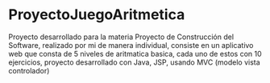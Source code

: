 # ProyectoJuegoAritmetica
Proyecto desarrollado para la materia Proyecto de Construcción del Software, realizado por mi de manera individual, consiste en un aplicativo web que consta de 5 niveles de aritmatica basica, cada uno de estos con 10 ejercicios, proyecto desarrollado con Java, JSP, usando MVC (modelo vista controlador)
